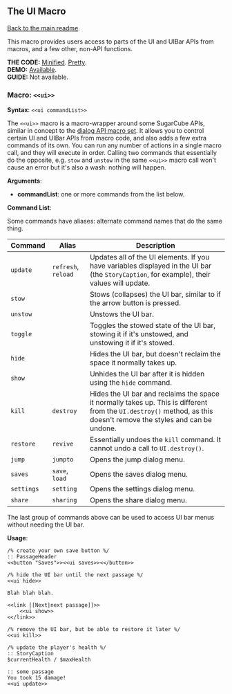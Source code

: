 ## The UI Macro

[Back to the main readme](./README.md).

This macro provides users access to parts of the UI and UIBar APIs from macros, and a few other, non-API functions.

**THE CODE:** [Minified](https://github.com/ChapelR/custom-macros-for-sugarcube-2/blob/master/scripts/minified/ui-macro.min.js). [Pretty](https://github.com/ChapelR/custom-macros-for-sugarcube-2/blob/master/scripts/ui-macro.js).  
**DEMO:** [Available](http://macros.twinelab.net/demo?macro=ui).  
**GUIDE:** Not available.

### Macro: `<<ui>>`

**Syntax**: `<<ui commandList>>`

The `<<ui>>` macro is a macro-wrapper around some SugarCube APIs, similar in concept to the [dialog API macro set](./dialog-api-macro-set.md). It allows you to control certain UI and UIBar APIs from macro code, and also adds a few extra commands of its own. You can run any number of actions in a single macro call, and they will execute in order. Calling two commands that essentially do the opposite, e.g. `stow` and `unstow` in the same `<<ui>>` macro call won't cause an error but it's also a wash: nothing will happen.

**Arguments**:

 * **commandList**: one or more commands from the list below.

**Command List**:

Some commands have aliases: alternate command names that do the same thing.

|**Command**|**Alias**|**Description**|
|---|---|---|
|`update`|`refresh`, `reload`|Updates all of the UI elements. If you have variables displayed in the UI bar (the `StoryCaption`, for example), their values will update.|
|`stow`| |Stows (collapses) the UI bar, similar to if the arrow button is pressed.|
|`unstow`| |Unstows the UI bar.|
|`toggle`| |Toggles the stowed state of the UI bar, stowing it if it's unstowed, and unstowing it if it's stowed.|
|`hide`| |Hides the UI bar, but doesn't reclaim the space it normally takes up.|
|`show`| |Unhides the UI bar after it is hidden using the `hide` command.|
|`kill`|`destroy`|Hides the UI bar and reclaims the space it normally takes up. This is different from the `UI.destroy()` method, as this doesn't remove the styles and can be undone.|
|`restore`|`revive`|Essentially undoes the `kill` command. It cannot undo a call to `UI.destroy()`.|
|`jump`|`jumpto`|Opens the jump dialog menu.|
|`saves`|`save`, `load`|Opens the saves dialog menu.|
|`settings`|`setting`|Opens the settings dialog menu.|
|`share`|`sharing`|Opens the share dialog menu.|

The last group of commands above can be used to access UI bar menus without needing the UI bar.

**Usage**:
```
/% create your own save button %/
:: PassageHeader
<<button "Saves">><<ui saves>><</button>>

/% hide the UI bar until the next passage %/
<<ui hide>>

Blah blah blah.

<<link [[Next|next passage]]>>
    <<ui show>>
<</link>>

/% remove the UI bar, but be able to restore it later %/
<<ui kill>>

/% update the player's health %/
:: StoryCaption
$currentHealth / $maxHealth

:: some passage
You took 15 damage!
<<ui update>>
```